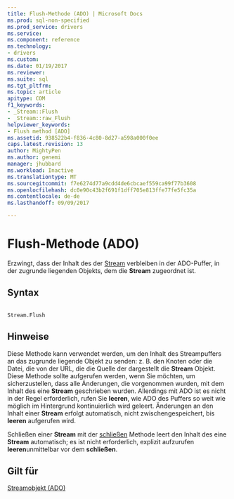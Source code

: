 ```yaml
---
title: Flush-Methode (ADO) | Microsoft Docs
ms.prod: sql-non-specified
ms.prod_service: drivers
ms.service: 
ms.component: reference
ms.technology:
- drivers
ms.custom: 
ms.date: 01/19/2017
ms.reviewer: 
ms.suite: sql
ms.tgt_pltfrm: 
ms.topic: article
apitype: COM
f1_keywords:
- _Stream::Flush
- _Stream::raw_Flush
helpviewer_keywords:
- Flush method [ADO]
ms.assetid: 938522b4-f836-4c80-8d27-a598a000f0ee
caps.latest.revision: 13
author: MightyPen
ms.author: genemi
manager: jhubbard
ms.workload: Inactive
ms.translationtype: MT
ms.sourcegitcommit: f7e6274d77a9cdd4de6cbcaef559ca99f77b3608
ms.openlocfilehash: dc0e90c43b2f691f1dff705e813ffe77fe5fc35a
ms.contentlocale: de-de
ms.lasthandoff: 09/09/2017

---
```

# <a name="flush-method-ado"></a>Flush-Methode (ADO)
Erzwingt, dass der Inhalt des der [Stream](../../../ado/reference/ado-api/stream-object-ado.md) verbleiben in der ADO-Puffer, in der zugrunde liegenden Objekts, dem die **Stream** zugeordnet ist.  
  
## <a name="syntax"></a>Syntax  
  
```  
  
Stream.Flush  
```  
  
## <a name="remarks"></a>Hinweise  
 Diese Methode kann verwendet werden, um den Inhalt des Streampuffers an das zugrunde liegende Objekt zu senden: z. B. den Knoten oder die Datei, die von der URL, die die Quelle der dargestellt die **Stream** Objekt. Diese Methode sollte aufgerufen werden, wenn Sie möchten, um sicherzustellen, dass alle Änderungen, die vorgenommen wurden, mit dem Inhalt des eine **Stream** geschrieben wurden. Allerdings mit ADO ist es nicht in der Regel erforderlich, rufen Sie **leeren**, wie ADO des Puffers so weit wie möglich im Hintergrund kontinuierlich wird geleert. Änderungen an den Inhalt einer **Stream** erfolgt automatisch, nicht zwischengespeichert, bis **leeren** aufgerufen wird.  
  
 Schließen einer **Stream** mit der [schließen](../../../ado/reference/ado-api/close-method-ado.md) Methode leert den Inhalt des eine **Stream** automatisch; es ist nicht erforderlich, explizit aufzurufen **leeren**unmittelbar vor dem **schließen**.  
  
## <a name="applies-to"></a>Gilt für  
 [Streamobjekt (ADO)](../../../ado/reference/ado-api/stream-object-ado.md)


